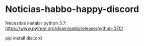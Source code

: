 # Noticias-habbo-happy-discord



Necesitas instalar python 3.7: https://www.python.org/downloads/release/python-370/


pip install discord

